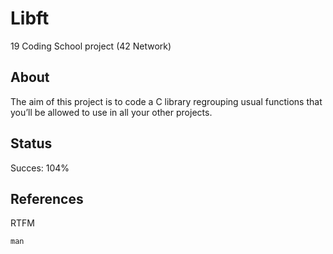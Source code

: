 # Libft

19 Coding School project (42 Network)

## About

The aim of this project is to code a C library regrouping usual functions that
you’ll be allowed to use in all your other projects.

## Status

Succes: 104%

## References

RTFM
```
man
```
